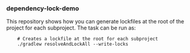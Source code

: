### dependency-lock-demo

This repository shows how you can generate lockfiles at the root of the project
for each subproject. The task can be run as:

```
    # Creates a lockfile at the root for each subproject
    ./gradlew resolveAndLockAll --write-locks
```


